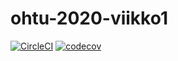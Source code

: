 # ohtu-2020-viikko1

[![CircleCI](https://circleci.com/gh/Haimis/ohtu-2020-viikko1.svg?style=svg)](https://circleci.com/gh/Haimis/ohtu-2020-viikko1)
[![codecov](https://codecov.io/gh/Haimis/ohtu-2020-viikko1/branch/master/graph/badge.svg)](https://codecov.io/gh/Haimis/ohtu-2020-viikko1)
